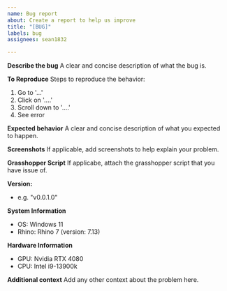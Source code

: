 ```yaml
---
name: Bug report
about: Create a report to help us improve
title: "[BUG]"
labels: bug
assignees: sean1832

---
```


**Describe the bug**
A clear and concise description of what the bug is.

**To Reproduce**
Steps to reproduce the behavior:
1. Go to '...'
2. Click on '....'
3. Scroll down to '....'
4. See error

**Expected behavior**
A clear and concise description of what you expected to happen.

**Screenshots**
If applicable, add screenshots to help explain your problem.

**Grasshopper Script**
If applicabe, attach the grasshopper script that you have issue of.

**Version:**
 - e.g. "v0.0.1.0"

**System Information**
- OS: Windows 11
- Rhino: Rhino 7 (version: 7.13)

**Hardware Information**
- GPU: Nvidia RTX 4080
- CPU: Intel i9-13900k

**Additional context**
Add any other context about the problem here.
